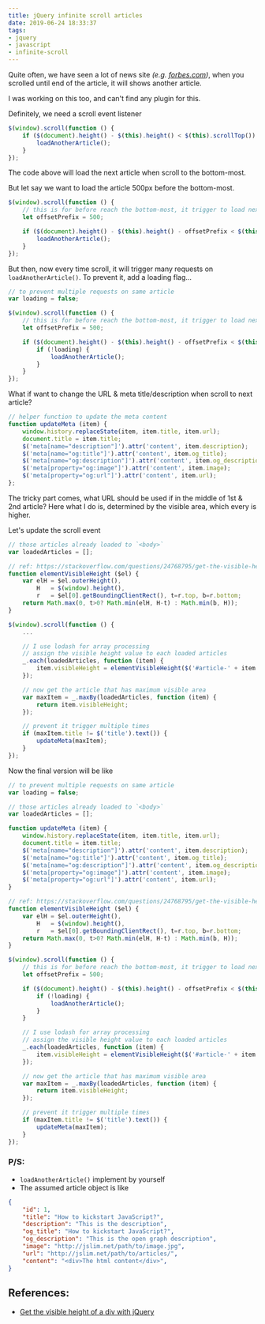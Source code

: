 ```yaml
---
title: jQuery infinite scroll articles
date: 2019-06-24 18:33:37
tags:
- jquery
- javascript
- infinite-scroll
---
```


Quite often, we have seen a lot of news site _(e.g. [forbes.com](https://www.forbes.com))_,
when you scrolled until end of the article, it will shows another article.

I was working on this too, and can't find any plugin for this.

Definitely, we need a scroll event listener

```js
$(window).scroll(function () {
    if ($(document).height() - $(this).height() < $(this).scrollTop()) {
        loadAnotherArticle();
    }
});
```

The code above will load the next article when scroll to the bottom-most.

But let say we want to load the article 500px before the bottom-most.

```js
$(window).scroll(function () {
    // this is for before reach the bottom-most, it trigger to load next article
    let offsetPrefix = 500;

    if ($(document).height() - $(this).height() - offsetPrefix < $(this).scrollTop()) {
        loadAnotherArticle();
    }
});
```

But then, now every time scroll, it will trigger many requests on `loadAnotherArticle()`.
To prevent it, add a loading flag...

```js
// to prevent multiple requests on same article
var loading = false;

$(window).scroll(function () {
    // this is for before reach the bottom-most, it trigger to load next article
    let offsetPrefix = 500;

    if ($(document).height() - $(this).height() - offsetPrefix < $(this).scrollTop()) {
        if (!loading) {
            loadAnotherArticle();
        }
    }
});
```

What if want to change the URL & meta title/description when scroll to next article?

```js
// helper function to update the meta content
function updateMeta (item) {
    window.history.replaceState(item, item.title, item.url);
    document.title = item.title;
    $('meta[name="description"]').attr('content', item.description);
    $('meta[name="og:title"]').attr('content', item.og_title);
    $('meta[name="og:description"]').attr('content', item.og_description);
    $('meta[property="og:image"]').attr('content', item.image);
    $('meta[property="og:url"]').attr('content', item.url);
};
```

The tricky part comes, what URL should be used if in the middle of 1st & 2nd article?
Here what I do is, determined by the visible area, which every is higher.

Let's update the scroll event

```js
// those articles already loaded to `<body>`
var loadedArticles = [];

// ref: https://stackoverflow.com/questions/24768795/get-the-visible-height-of-a-div-with-jquery/26831113#26831113
function elementVisibleHeight ($el) {
    var elH = $el.outerHeight(),
        H   = $(window).height(),
        r   = $el[0].getBoundingClientRect(), t=r.top, b=r.bottom;
    return Math.max(0, t>0? Math.min(elH, H-t) : Math.min(b, H));
}

$(window).scroll(function () {
    ...

    // I use lodash for array processing
    // assign the visible height value to each loaded articles
    _.each(loadedArticles, function (item) {
        item.visibleHeight = elementVisibleHeight($('#article-' + item.id));
    });

    // now get the article that has maximum visible area
    var maxItem = _.maxBy(loadedArticles, function (item) {
        return item.visibleHeight;
    });

    // prevent it trigger multiple times
    if (maxItem.title != $('title').text()) {
        updateMeta(maxItem);
    }
});
```

Now the final version will be like

```js
// to prevent multiple requests on same article
var loading = false;

// those articles already loaded to `<body>`
var loadedArticles = [];

function updateMeta (item) {
    window.history.replaceState(item, item.title, item.url);
    document.title = item.title;
    $('meta[name="description"]').attr('content', item.description);
    $('meta[name="og:title"]').attr('content', item.og_title);
    $('meta[name="og:description"]').attr('content', item.og_description);
    $('meta[property="og:image"]').attr('content', item.image);
    $('meta[property="og:url"]').attr('content', item.url);
}

// ref: https://stackoverflow.com/questions/24768795/get-the-visible-height-of-a-div-with-jquery/26831113#26831113
function elementVisibleHeight ($el) {
    var elH = $el.outerHeight(),
        H   = $(window).height(),
        r   = $el[0].getBoundingClientRect(), t=r.top, b=r.bottom;
    return Math.max(0, t>0? Math.min(elH, H-t) : Math.min(b, H));
}

$(window).scroll(function () {
    // this is for before reach the bottom-most, it trigger to load next article
    let offsetPrefix = 500;

    if ($(document).height() - $(this).height() - offsetPrefix < $(this).scrollTop()) {
        if (!loading) {
            loadAnotherArticle();
        }
    }

    // I use lodash for array processing
    // assign the visible height value to each loaded articles
    _.each(loadedArticles, function (item) {
        item.visibleHeight = elementVisibleHeight($('#article-' + item.id));
    });

    // now get the article that has maximum visible area
    var maxItem = _.maxBy(loadedArticles, function (item) {
        return item.visibleHeight;
    });

    // prevent it trigger multiple times
    if (maxItem.title != $('title').text()) {
        updateMeta(maxItem);
    }
});
```

### P/S:

- `loadAnotherArticle()` implement by yourself
- The assumed article object is like

```json
{
    "id": 1,
    "title": "How to kickstart JavaScript?",
    "description": "This is the description",
    "og_title": "How to kickstart JavaScript?",
    "og_description": "This is the open graph description",
    "image": "http://jslim.net/path/to/image.jpg",
    "url": "http://jslim.net/path/to/articles/",
    "content": "<div>The html content</div>",
}
```

## References:

- [Get the visible height of a div with jQuery](https://stackoverflow.com/questions/24768795/get-the-visible-height-of-a-div-with-jquery/26831113#26831113)
